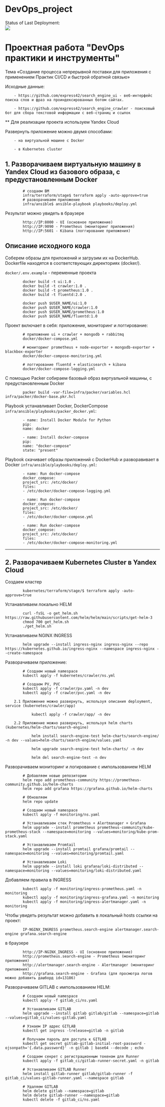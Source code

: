 # DevOps_project

Status of Last Deployment: <br>
<img src="https://github.com/DevOps_project/.github/workflows/ci-cd-pipeline.yml/badge.svg"><br>

# Проектная работа "DevOps практики и инструменты"

Тема «Создание процесса непрерывной поставки для приложения с применением Практик CI/CD и быстрой обратной связью»

Исходные данные:

        - https://github.com/express42/search_engine_ui - веб-интерфейс поиска слов и фраз на проиндексированных ботом сайтах.

        - https://github.com/express42/search_engine_crawler - поисковый бот для сбора текстовой информации с веб-страниц и ссылок

** Для реализации проекта используем Yandex Cloud


Развернуть приложение можно двумя способами:

        - на виртуальной машине с Docker

        - в Kubernetes cluster

## 1. Разворачиваем виртуальную машину в Yandex Cloud из базового образа, с предустановленным Docker

```
        # создаем ВМ
        infra/terraform/stage$ terraform apply -auto-approve=true
        # разворачиваем приложение
        infra/ansible$ ansible-playbook playbooks/deploy.yml
```

Результат можно увидеть в браузере

```
        http://IP:8000 - UI (основное приложение)
        http://IP:9090 - Prometheus (мониторинг приложения)
        http://IP:5601 - Kibana (логгирование приложения)

```
## Описание исходного кода

Соберем образы для приложений и загрузим их на DockerHub. Dockerfile находятся в соответствующих директориях (docker/).

`docker/.env.example` - переменные проекта

```
        docker build -t ui:1.0 .
        docker build -t crawler:1.0 .
        docker build -t prometheus:1.0 .
        docker build -t fluentd:2.0 .

        docker push $USER_NAME/ui:1.0
        docker push $USER_NAME/crawler:1.0
        docker push $USER_NAME/prometheus:1.0
        docker push $USER_NAME/fluentd:1.0
```

Проект включает в себя: приложение, мониторинг и логгирование:

```
        # приложение ui + crawler + mongodb + rabbitmq
        docker/docker-compose.yml

        # мониторинг prometheus + node-exporter + mongodb-exporter + blackbox-exporter
        docker/docker-compose-monitoring.yml

        # логгирование fluentd + elasticsearch + kibana
        docker/docker-compose-logging.yml
```

С помощью Packer собираем базовый образ виртуальной машины, с предустановленным Docker

```
        packer build -var-file=infra/packer/variables.hcl infra/packer/docker-base.pkr.hcl
```

Playbook устанавливает Docker, DockerCompose `infra/ansible/playbooks/packer_docker.yml`:

```
        - name: Install Docker Module for Python
        pip:
        name: docker

        - name: Install docker-compose
        pip:
        name: "docker-compose"
        state: "present"
```

Playbook скачивает образы приложений с DockerHub и разворавивает в Docker `infra/ansible/playbooks/deploy.yml`:

```
        - name: Run docker-compose
        docker_compose:
        project_src: /etc/docker/
        files:
        - /etc/docker/docker-compose-logging.yml

        - name: Run docker-compose
        docker_compose:
        project_src: /etc/docker/
        files:
        - /etc/docker/docker-compose.yml

        - name: Run docker-compose
        docker_compose:
        project_src: /etc/docker/
        files:
        - /etc/docker/docker-compose-monitoring.yml
```
--------------------------------------------------------------------------

## 2. Разворачиваем Kubernetes Cluster в Yandex Cloud

Cоздаем кластер

```
        kubernetes/terraform/stage/$ terraform apply -auto-approve=true
```

Устанавливаем локально HELM

```
        curl -fsSL -o get_helm.sh https://raw.githubusercontent.com/helm/helm/main/scripts/get-helm-3
        chmod 700 get_helm.sh
        ./get_helm.sh
```

Устанавливаем NGINX INGRESS

```
        helm upgrade --install ingress-nginx ingress-nginx --repo https://kubernetes.github.io/ingress-nginx --namespace ingress-nginx --create-namespace
```

Разворачиваем приложение:

```
        # Создаем новый namespace
        kubectl apply -f kubernetes/crawler/ns.yml

        # Создаем PV, PVC
        kubectl apply -f crawler/pv.yaml -n dev
        kubectl apply -f crawler/pvc.yaml -n dev
```

        2.1 Приложение можно развернуть, используя описания deployment, service (kubernetes/crawler/app)

```
            kubectl apply -f crawler/app/ -n dev
```
        2.2 Приложение можно развернуть, используя helm charts (kubernetes/helm-charts/search-engine)

```
            helm install search-engine-test helm-charts/search-engine/ -n dev --values=helm-charts/search-engine/values.yaml

            helm upgrade search-engine-test helm-charts/ -n dev

            helm del search-engine-test -n dev
```

Разворачиваем мониторинг и логирование с импользованием HELM

```
        # Добавляем новые репозитории
        helm repo add prometheus-community https://prometheus-community.github.io/helm-charts
        helm repo add grafana https://grafana.github.io/helm-charts

        # Обновляем
        helm repo update

        # Создаем новый namespace
        kubectl apply -f monitoring/ns.yaml

        # Устанавливаем стек Prometheus + Alertmanager + Grafana
        helm upgrade --install prometheus prometheus-community/kube-prometheus-stack --namespace=monitoring --values=monitoring/kube-prom-stack.yaml

        # Устанавливаем Promtail
        helm upgrade --install promtail grafana/promtail --namespace=monitoring --values=monitoring/promtail.yaml

        # Устанавливаем Loki
        helm upgrade --install loki grafana/loki-distributed --namespace=monitoring --values=monitoring/loki-distributed.yaml
```

Добавляем правила в INGRESS

```
        kubectl apply -f monitoring/ingress-prometheus.yaml -n monitoring
        kubectl apply -f monitoring/ingress-grafana.yaml -n monitoring
        kubectl apply -f monitoring/ingress-alertmanager.yaml -n monitoring

```

Чтобы увидеть результат можно добавить в локальный hosts ссылки на проект:

```
        IP-NGINX_INGRESS prometheus.search-engine alertmanager.search-engine grafana.search-engine
```

в браузере

```
        http://IP-NGINX_INGRESS - UI (основное приложение)
        http://prometheus.search-engine - Prometheus (мониторинг приложения)
        http://alertmanager.search-engine - Alertmanager (мониторинг приложения)
        http://grafana.search-engine - Grafana (для просмотра логов можно добавить дашборд id=13186)

```

Разворачиваем GITLAB с импользованием HELM:

```
        # Создаем новый namespace
        kubectl apply -f gitlab_ci/ns.yaml

        # Устанавливаем GITLAB
        helm upgrade --install gitlab gitlab/gitlab --namespace=gitlab --values=gitlab_ci/values-gitlab.yaml

        # Узнаем IP адрес GITLAB
        kubectl get ingress -lrelease=gitlab -n gitlab

        # Получаем пароль для доступа к GITLAB
        kubectl get secret gitlab-gitlab-initial-root-password -ojsonpath='{.data.password}' -n gitlab | base64 --decode ; echo

        # Создаем секрет с регистрационным токеном для Runner
        kubectl apply -f gitlab_ci/gitlab-runner-secret.yaml -n gitlab

        # Устанавливаем GITLAB Runner
        helm install gitlab-runner gitlab/gitlab-runner -f gitlab_ci/values-gitlab-runner.yaml --namespace gitlab

        # Удаляем GITLAB
        helm delete gitlab --namespace=gitlab
        helm delete gitlab-runner --namespace=gitlab
        kubectl delete -f gitlab_ci/ns.yaml
```
